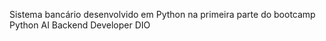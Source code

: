 Sistema bancário desenvolvido em Python na primeira parte do bootcamp Python AI Backend Developer DIO
